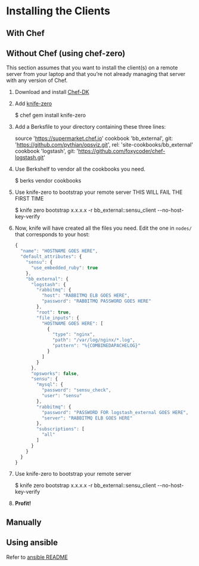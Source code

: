 # Installing the Clients

## With Chef

## Without Chef (using chef-zero)
This section assumes that you want to install the client(s) on a remote server from your laptop and that you’re not already managing that server with any version of Chef.

1. Download and install [Chef-DK](https://downloads.chef.io/chef-dk/)
1. Add [knife-zero](https://github.com/higanworks/knife-zero)

    $ chef gem install knife-zero

1. Add a Berksfile to your directory containing these three lines:

    source 'https://supermarket.chef.io'
    cookbook 'bb_external', git: 'https://github.com/pythian/opsviz.git', rel: 'site-cookbooks/bb_external'
    cookbook 'logstash', git: 'https://github.com/foxycoder/chef-logstash.git'

1. Use Berkshelf to vendor all the cookbooks you need.

    $ berks vendor cookbooks

1. Use knife-zero to bootstrap your remote server THIS WILL FAIL THE FIRST TIME

    $ knife zero bootstrap x.x.x.x -r bb_external::sensu_client --no-host-key-verify

1. Now, knife will have created all the files you need.  Edit the one in `nodes/` that corresponds to your host:

    ```javascript
    {
      "name": "HOSTNAME GOES HERE",
      "default_attributes": {
        "sensu": {
          "use_embedded_ruby": true
        },
        "bb_external": {
          "logstash": {
            "rabbitmq": {
              "host": "RABBITMQ ELB GOES HERE",
              "password": "RABBITMQ PASSWORD GOES HERE"
            },
            "root": true,
            "file_inputs": {
              "HOSTNAME GOES HERE": [
                {
                  "type": "nginx",
                  "path": "/var/log/nginx/*.log",
                  "pattern": "%{COMBINEDAPACHELOG}"
                }
              ]
            }
          },
          "opsworks": false,
          "sensu": {
            "mysql": {
              "password": "sensu_check",
              "user": "sensu"
            },
            "rabbitmq": {
              "password": "PASSWORD FOR logstash_external GOES HERE",
              "server": "RABBITMQ ELB GOES HERE"
            },
            "subscriptions": [
              "all"
            ]
          }
        }
      }
    }
    ```

1. Use knife-zero to bootstrap your remote server

    $ knife zero bootstrap x.x.x.x -r bb_external::sensu_client --no-host-key-verify

1. __Profit!__


## Manually

## Using ansible

Refer to [ansible README](ansible/roles/README.md)
